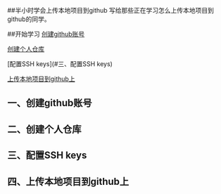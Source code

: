 ##半小时学会上传本地项目到github
写给那些正在学习怎么上传本地项目到github的同学。

##开始学习
   [创建github账号](#一、创建github账号)

   [创建个人仓库](#二、创建个人仓库)

   [配置SSH keys](#三、配置SSH keys)

   [上传本地项目到github上](#四、上传本地项目到github上)


## <a id="一、创建github账号"></a>一、创建github账号


## <a id="二、创建个人仓库"></a>二、创建个人仓库


## <a id="三、配置SSH keys"></a>三、配置SSH keys


## <a id="四、上传本地项目到github上"></a>四、上传本地项目到github上
